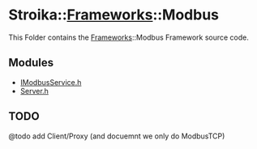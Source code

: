 # Stroika::[Frameworks](../ReadMe.md)::Modbus

This Folder contains the [Frameworks](../ReadMe.md)::Modbus Framework source code.

## Modules

- [IModbusService.h](IModbusService.h)
- [Server.h](Server.h)

## TODO

@todo add Client/Proxy (and docuemnt we only do ModbusTCP)
